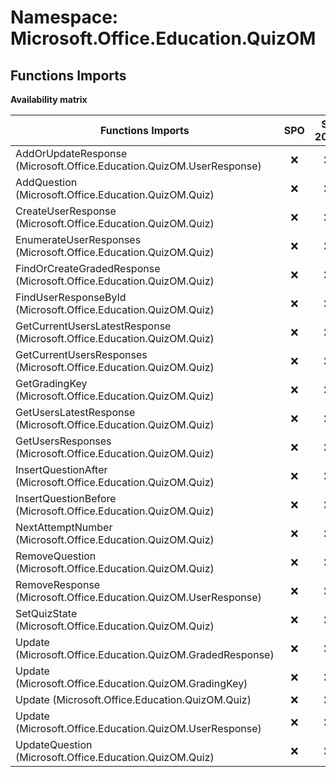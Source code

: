 # Namespace: Microsoft.Office.Education.QuizOM

## Functions Imports

**Availability matrix**

Functions Imports | SPO | SP 2019 | SP 2016 | SP 2013
----------|:---:|:-------:|:-------:|:-------
AddOrUpdateResponse (Microsoft.Office.Education.QuizOM.UserResponse) | ❌ | ❌ | ❌ | ✅
AddQuestion (Microsoft.Office.Education.QuizOM.Quiz) | ❌ | ❌ | ❌ | ✅
CreateUserResponse (Microsoft.Office.Education.QuizOM.Quiz) | ❌ | ❌ | ❌ | ✅
EnumerateUserResponses (Microsoft.Office.Education.QuizOM.Quiz) | ❌ | ❌ | ❌ | ✅
FindOrCreateGradedResponse (Microsoft.Office.Education.QuizOM.Quiz) | ❌ | ❌ | ❌ | ✅
FindUserResponseById (Microsoft.Office.Education.QuizOM.Quiz) | ❌ | ❌ | ❌ | ✅
GetCurrentUsersLatestResponse (Microsoft.Office.Education.QuizOM.Quiz) | ❌ | ❌ | ❌ | ✅
GetCurrentUsersResponses (Microsoft.Office.Education.QuizOM.Quiz) | ❌ | ❌ | ❌ | ✅
GetGradingKey (Microsoft.Office.Education.QuizOM.Quiz) | ❌ | ❌ | ❌ | ✅
GetUsersLatestResponse (Microsoft.Office.Education.QuizOM.Quiz) | ❌ | ❌ | ❌ | ✅
GetUsersResponses (Microsoft.Office.Education.QuizOM.Quiz) | ❌ | ❌ | ❌ | ✅
InsertQuestionAfter (Microsoft.Office.Education.QuizOM.Quiz) | ❌ | ❌ | ❌ | ✅
InsertQuestionBefore (Microsoft.Office.Education.QuizOM.Quiz) | ❌ | ❌ | ❌ | ✅
NextAttemptNumber (Microsoft.Office.Education.QuizOM.Quiz) | ❌ | ❌ | ❌ | ✅
RemoveQuestion (Microsoft.Office.Education.QuizOM.Quiz) | ❌ | ❌ | ❌ | ✅
RemoveResponse (Microsoft.Office.Education.QuizOM.UserResponse) | ❌ | ❌ | ❌ | ✅
SetQuizState (Microsoft.Office.Education.QuizOM.Quiz) | ❌ | ❌ | ❌ | ✅
Update (Microsoft.Office.Education.QuizOM.GradedResponse) | ❌ | ❌ | ❌ | ✅
Update (Microsoft.Office.Education.QuizOM.GradingKey) | ❌ | ❌ | ❌ | ✅
Update (Microsoft.Office.Education.QuizOM.Quiz) | ❌ | ❌ | ❌ | ✅
Update (Microsoft.Office.Education.QuizOM.UserResponse) | ❌ | ❌ | ❌ | ✅
UpdateQuestion (Microsoft.Office.Education.QuizOM.Quiz) | ❌ | ❌ | ❌ | ✅
